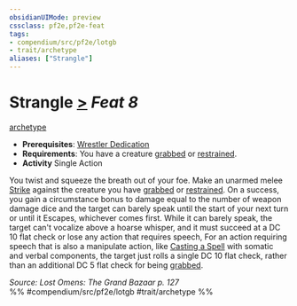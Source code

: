 ```yaml
---
obsidianUIMode: preview
cssclass: pf2e,pf2e-feat
tags:
- compendium/src/pf2e/lotgb
- trait/archetype
aliases: ["Strangle"]
---
```

# Strangle  [>](../../Rules/core-rulebook/chapter-9-playing-the-game.md#Actions "Single Action") *Feat 8*  
[archetype](../../Rules/traits/archetype.md)  

- **Prerequisites**: [Wrestler Dedication](wrestler-dedication-lotgb.md)
- **Requirements**: You have a creature [grabbed](../../Rules/conditions.md#Grabbed) or [restrained](../../Rules/conditions.md#Restrained).
- **Activity** Single Action

You twist and squeeze the breath out of your foe. Make an unarmed melee [Strike](../../Rules/actions/strike.md) against the creature you have [grabbed](../../Rules/conditions.md#Grabbed) or [restrained](../../Rules/conditions.md#Restrained). On a success, you gain a circumstance bonus to damage equal to the number of weapon damage dice and the target can barely speak until the start of your next turn or until it Escapes, whichever comes first. While it can barely speak, the target can't vocalize above a hoarse whisper, and it must succeed at a DC 10 flat check or lose any action that requires speech, For an action requiring speech that is also a manipulate action, like [Casting a Spell](../../Rules/actions/cast-a-spell.md) with somatic and verbal components, the target just rolls a single DC 10 flat check, rather than an additional DC 5 flat check for being [grabbed](../../Rules/conditions.md#Grabbed).

*Source: Lost Omens: The Grand Bazaar p. 127*  
%% #compendium/src/pf2e/lotgb #trait/archetype %%